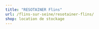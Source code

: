 ```yaml
---
title: "RESOTAINER Flins"
url: /flins-sur-seine/resotainer-flins/
shop: location de stockage
---
```

